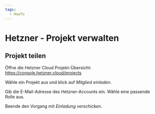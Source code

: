 ```yaml
---
tags:
  - HowTo
---
```

# Hetzner - Projekt verwalten

## Projekt teilen

Öffne die Hetzner Cloud Projekt-Übersicht: <https://console.hetzner.cloud/projects>

Wähle ein Projekt aus und klick auf *Mitglied einladen*.

Gib die E-Mail-Adresse des Hetzner-Accounts ein. Wähle eine passende Rolle aus.

Beende den Vorgang mit *Einladung verschicken*.